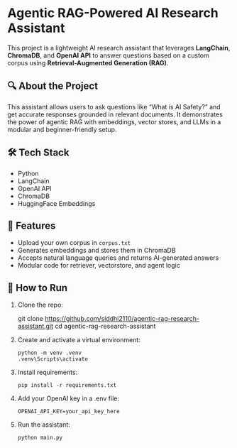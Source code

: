 # Agentic RAG-Powered AI Research Assistant

This project is a lightweight AI research assistant that leverages **LangChain**, **ChromaDB**, and **OpenAI API** to answer questions based on a custom corpus using **Retrieval-Augmented Generation (RAG)**.

## 🔍 About the Project

This assistant allows users to ask questions like “What is AI Safety?” and get accurate responses grounded in relevant documents. It demonstrates the power of agentic RAG with embeddings, vector stores, and LLMs in a modular and beginner-friendly setup.

## 🛠 Tech Stack
- Python
- LangChain
- OpenAI API
- ChromaDB
- HuggingFace Embeddings

## 📂 Features
- Upload your own corpus in `corpus.txt`
- Generates embeddings and stores them in ChromaDB
- Accepts natural language queries and returns AI-generated answers
- Modular code for retriever, vectorstore, and agent logic

## 🚀 How to Run
1. Clone the repo:
   
   git clone https://github.com/siddhi2110/agentic-rag-research-assistant.git
   cd agentic-rag-research-assistant
   
2. Create and activate a virtual environment:
   
       python -m venv .venv
       .venv\Scripts\activate

3. Install requirements:

       pip install -r requirements.txt

4. Add your OpenAI key in a .env file:

       OPENAI_API_KEY=your_api_key_here

5. Run the assistant:

       python main.py
